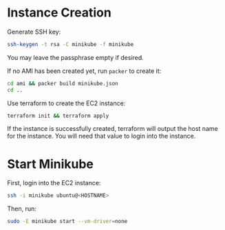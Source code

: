 # Instance Creation

Generate SSH key:

```bash
ssh-keygen -t rsa -C minikube -f minikube
```

You may leave the passphrase empty if desired.

If no AMI has been created yet, run `packer` to create it:

```bash
cd ami && packer build minikube.json
cd ..
```

Use terraform to create the EC2 instance:

```bash
terraform init && terraform apply
```

If the instance is successfully created, terraform will output the host name for the instance. You will need that value to login into the instance.

# Start Minikube

First, login into the EC2 instance:

```bash
ssh -i minikube ubuntu@<HOSTNAME>
```

Then, run:

```bash
sudo -E minikube start --vm-driver=none
```

